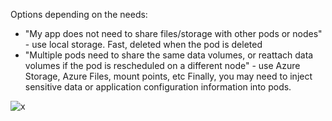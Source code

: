 Options depending on the needs:
- "My app does not need to share files/storage with other pods or nodes" - use local storage. Fast, deleted when the pod is deleted
- "Multiple pods need to share the same data volumes, or reattach data volumes if the pod is rescheduled on a different node" - use Azure Storage, Azure Files, mount points, etc
Finally, you may need to inject sensitive data or application configuration information into pods.

![x](https://i.imgur.com/kcIqWQu.png)
